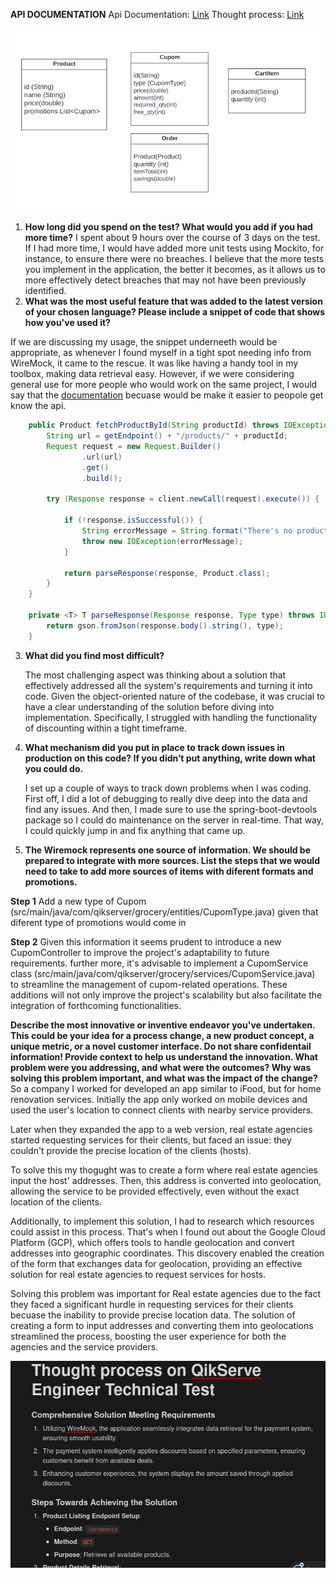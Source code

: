 **API DOCUMENTATION**
Api Documentation: [Link](https://immense-thicket-69297-ae6d8599f1bc.herokuapp.com/api-docs/)
Thought process: [Link](https://almond-pint-9bd.notion.site/Thought-Process-on-QuikServe-Challenge-c8953c1e907f4986abc5ff92b71115bf)

![Image Description](imgs/diagram.png)

1. **How long did you spend on the test? What would you add if you had more time?**
   I spent about 9 hours over the course of 3 days on the test. If I had more time, I would have added more unit tests using Mockito, for instance, to ensure there were no breaches. I believe that the more tests you implement in the application, the better it becomes, as it allows us to more effectively detect breaches that may not have been previously identified.
2. **What was the most useful feature that was added to the latest version of your chosen language? Please include a snippet of code that shows how you've used it?**

If we are discussing my usage, the snippet underneeth would be appropriate, as whenever I found myself in a tight spot needing info from WireMock, it came to the rescue. It was like having a handy tool in my toolbox, making data retrieval easy.
However, if we were considering general use for more people who would work on the same project, I would say that the [documentation](https://immense-thicket-69297-ae6d8599f1bc.herokuapp.com/api-docs/) becuase would be make it easier to peopole get know the api.

```java
    public Product fetchProductById(String productId) throws IOException {
        String url = getEndpoint() + "/products/" + productId;
        Request request = new Request.Builder()
                .url(url)
                .get()
                .build();

        try (Response response = client.newCall(request).execute()) {

            if (!response.isSuccessful()) {
                String errorMessage = String.format("There's no product with ID %s: %s", productId, response);
                throw new IOException(errorMessage);
            }

            return parseResponse(response, Product.class);
        }
    }

    private <T> T parseResponse(Response response, Type type) throws IOException {
        return gson.fromJson(response.body().string(), type);
    }
```

3. **What did you find most difficult?**

   The most challenging aspect was thinking about a solution that effectively addressed all the system's requirements and turning it into code. Given the object-oriented nature of the codebase, it was crucial to have a clear understanding of the solution before diving into implementation. Specifically, I struggled with handling the functionality of discounting within a tight timeframe.

4. **What mechanism did you put in place to track down issues in production on this code? If you didn’t put anything, write down what you could do.**

   I set up a couple of ways to track down problems when I was coding. First off, I did a lot of debugging to really dive deep into the data and find any issues. And then, I made sure to use the spring-boot-devtools package so I could do maintenance on the server in real-time. That way, I could quickly jump in and fix anything that came up.

5. **The Wiremock represents one source of information. We should be prepared to integrate with more sources. List the steps that we would need to take to add more sources of items with diferent formats and promotions.**

**Step 1**
Add a new type of Cupom (src/main/java/com/qikserver/grocery/entities/CupomType.java)
given that diferent type of promotions would come in

**Step 2**
Given this information it seems prudent to introduce a new CupomController to improve the project's adaptability to future requirements. further more, it's advisable to implement a CupomService class (src/main/java/com/qikserver/grocery/services/CupomService.java) to streamline the management of cupom-related operations. These additions will not only improve the project's scalability but also facilitate the integration of forthcoming functionalities.

**Describe the most innovative or inventive endeavor you've undertaken. This could be your idea for a process change, a new product concept, a unique metric, or a novel customer interface. Do not share confidentail information! Provide context to help us understand the innovation. What problem were you addressing, and what were the outcomes? Why was solving this problem important, and what was the impact of the change?**
So a company I worked for developed an app similar to iFood, but for home renovation services. Initially the app only worked on mobile devices and used the user's location to connect clients with nearby service providers.

Later when they expanded the app to a web version, real estate agencies started requesting services for their clients, but faced an issue: they couldn't provide the precise location of the clients (hosts).

To solve this my thogught was to create a form where real estate agencies input the host' addresses. Then, this address is converted into geolocation, allowing the service to be provided effectively, even without the exact location of the clients.

Additionally, to implement this solution, I had to research which resources could assist in this process. That's when I found out about the Google Cloud Platform (GCP), which offers tools to handle geolocation and convert addresses into geographic coordinates. This discovery enabled the creation of the form that exchanges data for geolocation, providing an effective solution for real estate agencies to request services for hosts.

Solving this problem was important for Real estate agencies due to the fact they faced a significant hurdle in requesting services for their clients becuase the inability to provide precise location data. The solution of creating a form to input addresses and converting them into geolocations streamlined the process, boosting the user experience for both the agencies and the service providers.

![Image Description](imgs/NotionImg.png)
